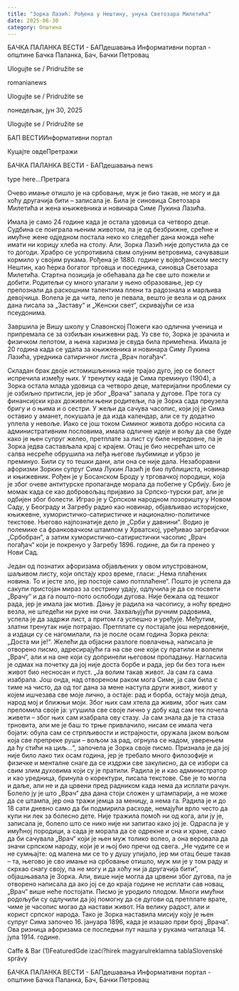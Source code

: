 ```yaml
---
title: "Зорка Лазић: Рођена у Нештину, унука Светозара Милетића"
date: 2025-06-30
category: Општина
---
```


БАЧКА ПАЛАНКА ВЕСТИ - БАПдешавања Информативни портал - општине Бачка Паланка, Бач, Бачки Петровац

Ulogujte se / Pridružite se

romanianews

Ulogujte se / Pridružite se

понедељак, јун 30, 2025

Ulogujte se / Pridružite se

БАП ВЕСТИИнформативни портал

Куцајте овдеПретражи

БАЧКА ПАЛАНКА ВЕСТИ - БАПдешавања news

type here...Претрага

Очево имање отишло је на србовање, муж је био такав, не могу и да хоћу другачија бити – записала је. Била је синовица Светозара Милетића и жена књижевника и новинара Симе Лукина Лазића.

Имала је само 24 године када је остала удовица са четворо деце. Судбина се поиграла њеним животом, па је од безбрижне, срећне и имућне жене одједном постала неко ко следећег дана можда неће имати ни корицу хлеба на столу. Али, Зорка Лазић није допустила да се то догоди. Храбро се успротивила свим олујним ветровима, сачувавши кормило у својим рукама.
Рођена је 1880. године у војвођанском месту Нештин, као ћерка богатог трговца и поседника, синовца Светозара Милетића. Стартна позиција је обећавала да ће све што пожели и добити. Родитељи су много улагали у њено образовање, јер су препознали да раскошним талентима плени та радознала и марљива девојчица. Волела је да чита, лепо је певала, вешто је везла и од раних дана писала за „Заставу“ и „Женски свет“, скривајући се иза псеудонима.


Завршила је Вишу школу у Славонској Пожеги као одлична ученица и припремала се за озбиљан књижевни рад. Уз све то, Зорка је зрачила и физичком лепотом, а њена харизма је свуда била примећена. Имала је 20 година када се удала за књижевника и новинара Симу Лукина Лазића, уредника сатиричног листа „Врач погађач“.


Складан брак двоје истомишљеника није трајао дуго, јер се болест испречила између њих. У тренутку када је Сима преминуо (1904), а Зорка остала млада удовица са четворо деце, материјални проблеми су је озбиљно притисли, јер је због „Врача“ запала у дугове. Пре тога су финансијски крах доживели њени родитељи, па је Зорка сада преузела бригу и о њима и о сестри. У жељи да сачува часопис, који јој је Сима оставио у аманет, покушала је да изда календар, али се ту додатно уплела у невоље. Иако се још током Симиног живота добро носила са административним пословима, имала одличне идеје и вољу да све буде како је њен супруг желео, претплате за лист су биле нередовне, па је Зорка једва састављала крај с крајем. Отац је био несрећан што се салва несреће обрушила на леђа његове љубимице и убрзо је преминуо. Били су то тешки дани, али она се није дала.
Незаборавни афоризми
Зоркин супруг Сима Лукин Лазић је био публициста, новинар и књижевник. Рођен је у Босанском Броду у трговачкој породици, која је због очеве антитурске пропаганде морала да побегне у Србију. Био је момак када се као добровољац пријавио за Српско-турски рат, али је одбијен због болести. Играо је у Српском народном позоришту у Новом Саду, у Београду и Загребу радио као новинар, објављивао историјске, књижевне, хумористичко-сатиристичке и национално-политичке текстове. Његово најпознатије дело је „Срби у давнини“. Водио је полемике са франковачком штампом у Хрватској, уређивао загребачки „Србобран“, а затим хумористичко-сатиристички часопис „Врач погађач“ који је покренуо у Загребу 1896. године, да би га пренео у Нови Сад.


Један од познатих афоризама објављених у овом илустрованом, шаљивом листу, који опстају кроз време, гласи: „Нема плаћених новина. То и јесте зло, јер постоје само потплаћене“.
Пошто је успела да сакупи пристојан мираз за сестрину удају, одлучила је да се посвети „Врачу“ и да га пошто-пото ослободи дугова. Није бежала од тешког рада, јер је имала јак мотив. Дању је радила на часопису, а ноћу вредно везла, не штедећи ни руке ни очи. Захваљујући ручним радовима, успела је да задржи лист, а притом га успешно и уређује. Међутим, златни тренутак није потрајао. Претплате су постајале још нередовније, а издаци су се нагомилали, па је после осам година Зорка рекла: „Доста ми је!“.
Желећи да објасни разлоге повлачења, написала је отворено писмо, адресирајући га на све оне који су пратили и волели „Врач“, али и на оне који су допринели његовом пропадању. Нагласила је одмах на почетку да јој није доста борбе и рада, јер би без тога њен живот био несносан и пуст.
„Ја волим такав живот. Ја сам га сама изабрала. Још онда, над отвореном раком мога Симе, ја сам била с тиме на чисто, да од тог дана за мене наступа други живот, живот у којем ишчезава све моје лично, а остаје: рад и борба, остају моја деца, народ мој и ближњи моји. Због њих сам хтела да живим, због њих сам преломила своје ја: угушила све своје лично у добу кад сам тек почела живети – због њих сам изабрала ову стазу. Ја сам знала да је та стаза трновита, али ме је баш то трње привлачило, нисам се имала чега бојати: обула сам се стрпљивости и истрајности, оружала јаком вољом која све препреке руши – вољом за рад, огрнула се надом, уверењем да ћу стићи на циљ…“, започела је Зорка своје писмо.
Признала је да јој није било лако тих осам година, јер је требало много филозофије и физичке и менталне снаге да се издржи све закулисно, да се избори са свим злим духовима који су је пратили. Радила је и као администратор и као уредница, бринула о коректури, писала текстове. Све је то могла и даље, али не и да црвени пред радником када нема да исплати рачун. Болело ју је што „Врач“ два дана стоји сложен у штампарији, а не може да се штампа, јер она тражи јемца за меницу, а нема га.
Радила је и до 18 сати дневно само да би подмирила расходе, немајући врло често да купи ни лек за болесно дете. Није тражила помоћ ни од кога, али ју је, записала је, болело што се нико није ни запитао како јој је. Одрасла је у имућној породици, а сада је морала да се одрекне и сна и хране, само да би сачувала „Врач“ који је њен муж толико волео, а она веровала да значи српском народу, који је и њој био пречи од свега.
„Не чудите се и не сумњајте: од малена ми се то у душу упијало, јер ми отац беше такав – та, његово је сво имање на србовање отишло, муж ми је у том раду и скрхао снагу своју, па не могу и да хоћу ни ја другачија бити“, објашњавала је Зорка.
Али, више није могла да црвени због дугова, па је отворено написала да ако јој се до краја године не исплати сав новац, „Врач“ више неће постојати. Писмо је уродило плодом. Многи имућни родољуби су одлучили да јој помогну да се дугови од претплате врате, чиме је часопис могао да настави живот. На велику радост, али и корист српског народа. Тако је Зорка наставила мисију коју је њен супруг Сима започео 16. јануара 1896, када је изашао први број „Врача“. Ова ризница афоризама се последњи пут нашла у рукама читалаца 14. јула 1914. године.

Caffe & Bar (1)FeaturedGde izaći?hírek magyarulreklamna tablaSlovenské správy

БАЧКА ПАЛАНКА ВЕСТИ - БАПдешавања Информативни портал - општине Бачка Паланка, Бач, Бачки Петровац
